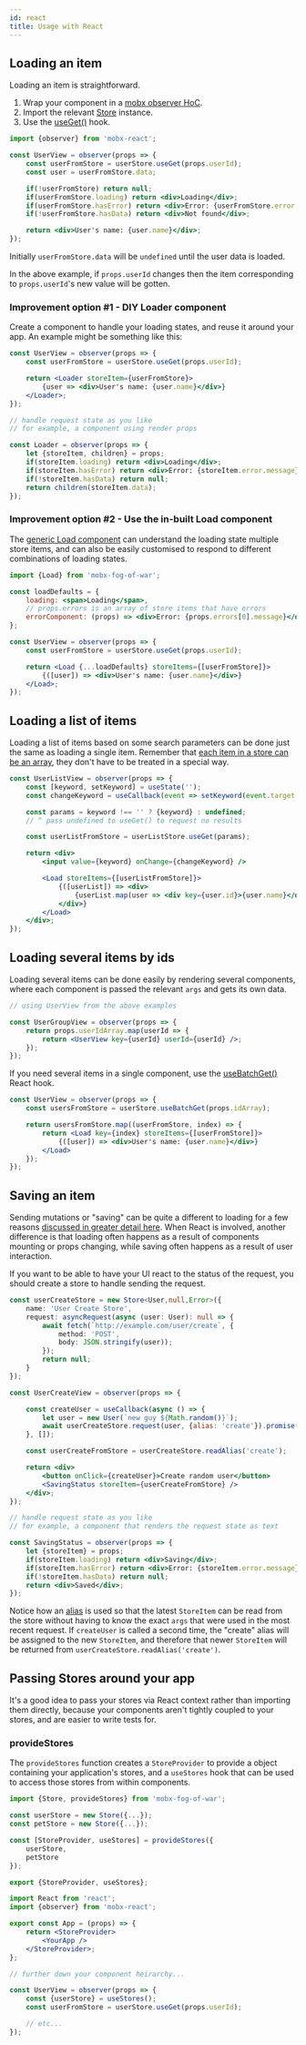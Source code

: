 ```yaml
---
id: react
title: Usage with React
---
```


## Loading an item

Loading an item is straightforward.

1. Wrap your component in a [mobx observer HoC](https://mobx.js.org/refguide/observer-component.html).
2. Import the relevant [Store](store.md) instance.
3. Use the [useGet()](store.md#storeuseget) hook.

```jsx
import {observer} from 'mobx-react';

const UserView = observer(props => {
    const userFromStore = userStore.useGet(props.userId);
    const user = userFromStore.data;

    if(!userFromStore) return null;
    if(userFromStore.loading) return <div>Loading</div>;
    if(userFromStore.hasError) return <div>Error: {userFromStore.error.message}</div>;
    if(!userFromStore.hasData) return <div>Not found</div>;

    return <div>User's name: {user.name}</div>;
});
```

Initially `userFromStore.data` will be `undefined` until the user data is loaded.

In the above example, if `props.userId` changes then the item corresponding to `props.userId`'s new value will be gotten.

### Improvement option #1 - DIY Loader component

Create a component to handle your loading states, and reuse it around your app. An example might be something like this:

```jsx
const UserView = observer(props => {
    const userFromStore = userStore.useGet(props.userId);

    return <Loader storeItem={userFromStore}>
        {user => <div>User's name: {user.name}</div>}
    </Loader>;
});

// handle request state as you like
// for example, a component using render props

const Loader = observer(props => {
    let {storeItem, children} = props;
    if(storeItem.loading) return <div>Loading</div>;
    if(storeItem.hasError) return <div>Error: {storeItem.error.message}</div>;
    if(!storeItem.hasData) return null;
    return children(storeItem.data);
});
```

### Improvement option #2 - Use the in-built Load component

The [generic Load component](/load) can understand the loading state multiple store items, and can also be easily customised to respond to different combinations of loading states.

```jsx
import {Load} from 'mobx-fog-of-war';

const loadDefaults = {
    loading: <span>Loading</span>,
    // props.errors is an array of store items that have errors
    errorComponent: (props) => <div>Error: {props.errors[0].message}</div>
};

const UserView = observer(props => {
    const userFromStore = userStore.useGet(props.userId);

    return <Load {...loadDefaults} storeItems={[userFromStore]}>
        {([user]) => <div>User's name: {user.name}</div>}
    </Load>;
});
```

## Loading a list of items

Loading a list of items based on some search parameters can be done just the same as loading a single item. Remember that [each item in a store can be an array](store.md), they don't have to be treated in a special way.

```jsx
const UserListView = observer(props => {
    const [keyword, setKeyword] = useState('');
    const changeKeyword = useCallback(event => setKeyword(event.target.value) []);

    const params = keyword !== '' ? {keyword} : undefined;
    // ^ pass undefined to useGet() to request no results

    const userListFromStore = userListStore.useGet(params);

    return <div>
        <input value={keyword} onChange={changeKeyword} />

        <Load storeItems={[userListFromStore]}>
            {([userList]) => <div>
                {userList.map(user => <div key={user.id}>{user.name}</div>)}
            </div>}
        </Load>
    </div>;
});
```

## Loading several items by ids

Loading several items can be done easily by rendering several components, where each component is passed the relevant `args` and gets its own data.

```jsx
// using UserView from the above examples

const UserGroupView = observer(props => {
    return props.userIdArray.map(userId => {
        return <UserView key={userId} userId={userId} />;
    });
});
```

If you need several items in a single component, use the [useBatchGet()](store.md#storeusebatchget) React hook.

```jsx
const UserView = observer(props => {
    const usersFromStore = userStore.useBatchGet(props.idArray);

    return usersFromStore.map((userFromStore, index) => {
        return <Load key={index} storeItems={[userFromStore]}>
            {([user]) => <div>User's name: {user.name}</div>}
        </Load>
    });
});
```

## Saving an item

Sending mutations or "saving" can be quite a different to loading for a few reasons [discussed in greater detail here](store.md#sending-mutations-to-the-server-saving). When React is involved, another difference is that loading often happens as a result of components mounting or props changing, while saving often happens as a result of user interaction.

If you want to be able to have your UI react to the status of the request, you should create a store to handle sending the request.

```typescript
const userCreateStore = new Store<User,null,Error>({
    name: 'User Create Store',
    request: asyncRequest(async (user: User): null => {
        await fetch(`http://example.com/user/create`, {
            method: 'POST',
            body: JSON.stringify(user));
        });
        return null;
    }
});
```

```jsx
const UserCreateView = observer(props => {

    const createUser = useCallback(async () => {
        let user = new User(`new guy ${Math.random()}`);
        await userCreateStore.request(user, {alias: 'create'}).promise();
    }, []);

    const userCreateFromStore = userCreateStore.readAlias('create');

    return <div>
        <button onClick={createUser}>Create random user</button>
        <SavingStatus storeItem={userCreateFromStore} />
    </div>;
});

// handle request state as you like
// for example, a component that renders the request state as text

const SavingStatus = observer(props => {
    let {storeItem} = props;
    if(storeItem.loading) return <div>Saving</div>;
    if(storeItem.hasError) return <div>Error: {storeItem.error.message}</div>;
    if(!storeItem.hasData) return null;
    return <div>Saved</div>;
});
```

Notice how an [alias](store.md#storereadalias) is used so that the latest `StoreItem` can be read from the store without having to know the exact `args` that were used in the most recent request. If `createUser` is called a second time, the "create" alias will be assigned to the new `StoreItem`, and therefore that newer `StoreItem` will be returned from `userCreateStore.readAlias('create')`.

## Passing Stores around your app

It's a good idea to pass your stores via React context rather than importing them directly, because your components aren't tightly coupled to your stores, and are easier to write tests for.

### provideStores

The `provideStores` function creates a `StoreProvider` to provide a object containing your application's stores, and a `useStores` hook that can be used to access those stores from within components.

```typescript
import {Store, provideStores} from 'mobx-fog-of-war';

const userStore = new Store({...});
const petStore = new Store({...});

const [StoreProvider, useStores] = provideStores({
    userStore,
    petStore
});

export {StoreProvider, useStores};
```

```jsx
import React from 'react';
import {observer} from 'mobx-react';

export const App = (props) => {
    return <StoreProvider>
        <YourApp />
    </StoreProvider>;
};

// further down your component heirarchy...

const UserView = observer(props => {
    const {userStore} = useStores();
    const userFromStore = userStore.useGet(props.userId);

    // etc...
});
```

